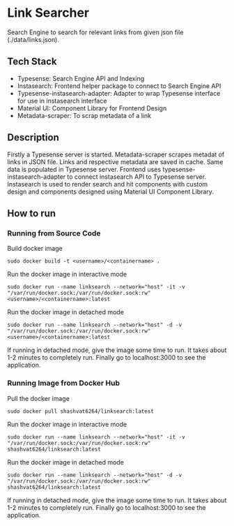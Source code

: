 # Link Searcher

Search Engine to search for relevant links from given json file (./data/links.json). 

## Tech Stack
- Typesense: Search Engine API and Indexing
- Instasearch: Frontend helper package to connect to Search Engine API
- Typesense-instasearch-adapter: Adapter to wrap Typesense interface for use in instasearch interface
- Material UI: Component Library for Frontend Design
- Metadata-scraper: To scrap metadata of a link

## Description
Firstly a Typesense server is started. Metadata-scraper scrapes metadat of links in JSON file. Links and respective metadata are saved in cache. Same data is populated in Typesense server. Frontend uses typesense-instasearch-adapter to connect instasearch API to Typesense server. Instasearch is used to render search and hit components with custom design and components designed using Material UI Component Library.

## How to run
### Running from Source Code
Build docker image
```
sudo docker build -t <username>/<containername> .
```

Run the docker image in interactive mode
```
sudo docker run --name linksearch --network="host" -it -v "/var/run/docker.sock:/var/run/docker.sock:rw" <username>/<containername>:latest
```

Run the docker image in detached mode
```
sudo docker run --name linksearch --network="host" -d -v "/var/run/docker.sock:/var/run/docker.sock:rw" <username>/<containername>:latest
```
If running in detached mode, give the image some time to run. It takes about 1-2 minutes to completely run. 
Finally go to localhost:3000 to see the application.

### Running Image from Docker Hub
Pull the docker image
```
sudo docker pull shashvat6264/linksearch:latest
```

Run the docker image in interactive mode
```
sudo docker run --name linksearch --network="host" -it -v "/var/run/docker.sock:/var/run/docker.sock:rw" shashvat6264/linksearch:latest
```

Run the docker image in detached mode
```
sudo docker run --name linksearch --network="host" -d -v "/var/run/docker.sock:/var/run/docker.sock:rw" shashvat6264/linksearch:latest
```
If running in detached mode, give the image some time to run. It takes about 1-2 minutes to completely run. 
Finally go to localhost:3000 to see the application.

